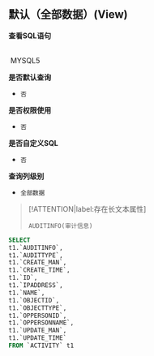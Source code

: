 ## 默认（全部数据）(View) <!-- {docsify-ignore-all} -->



<p class="panel-title"><b>查看SQL语句</b></p>
<br>

<el-row>
&nbsp;<el-tag @click="MYSQL5 = true">MYSQL5</el-tag>
</el-row>

<br>
<p class="panel-title"><b>是否默认查询</b></p>

* `否`

<p class="panel-title"><b>是否权限使用</b></p>

* `否`

<p class="panel-title"><b>是否自定义SQL</b></p>

* `否`

<p class="panel-title"><b>查询列级别</b></p>

* `全部数据`

> [!ATTENTION|label:存在长文本属性]
>
> `AUDITINFO(审计信息)`






<el-dialog v-model="MYSQL5" title="MYSQL5">

```sql
SELECT
t1.`AUDITINFO`,
t1.`AUDITTYPE`,
t1.`CREATE_MAN`,
t1.`CREATE_TIME`,
t1.`ID`,
t1.`IPADDRESS`,
t1.`NAME`,
t1.`OBJECTID`,
t1.`OBJECTTYPE`,
t1.`OPPERSONID`,
t1.`OPPERSONNAME`,
t1.`UPDATE_MAN`,
t1.`UPDATE_TIME`
FROM `ACTIVITY` t1 


```

</el-dialog>

<script>
 const { createApp } = Vue
  createApp({
    data() {
      return {
                MYSQL5 : false
        
      }
    },
    methods: {
    }
  }).use(ElementPlus).mount('#app')
</script>